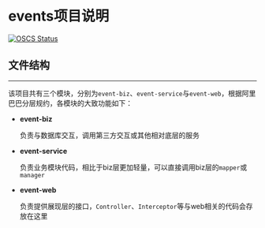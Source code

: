 # events项目说明

[![OSCS Status](https://www.oscs1024.com/platform/badge/Danta1337/events.svg?size=small)](https://www.oscs1024.com/project/Danta1337/events?ref=badge_small)

## 文件结构

---
该项目共有三个模块，分别为`event-biz`、`event-service`与`event-web`，根据阿里巴巴分层规约，各模块的大致功能如下：
+ **event-biz**

    负责与数据库交互，调用第三方交互或其他相对底层的服务
+ **event-service**

    负责业务模块代码，相比于biz层更加轻量，可以直接调用biz层的`mapper`或`manager`
+ **event-web**
    
    负责提供展现层的接口，`Controller`、`Interceptor`等与web相关的代码会存放在这里
  
  